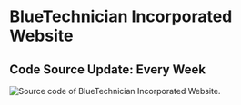 # BlueTechnician Incorporated Website
## Code Source Update: Every Week
![Source code of BlueTechnician Incorporated Website.](https://i.ibb.co/k4Lqc1r/imageonline-co-roundcorner-3.png)

